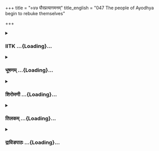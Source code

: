 +++
title = "०४७ पौरप्रत्यागमनम्"
title_english = "047 The people of Ayodhya begin to rebuke themselves"

+++
<div caption="श्रीराम-हरिसीताराममूर्ति-घनपाठिभ्यां वचनम्" class="audioEmbed" src="https://archive.org/download/Ramayana-recitation-Sriram-harisItArAmamUrti-Ghanapaati-v2/Kanda_2/Kanda_2_AYK-047-Pouranam_Prathya_Gamanam.mp3"></div>

<div class="js_include collapsed" newlevelforh1="3" title="IITK" unfilled url="/purANam/rAmAyaNam/audIchya-pAThaH/iitk/2_ayodhyAkANDam/04-chitrakUTa-prAptiH/047_paurapratyAgamanam.md">
<details><summary><h3>IITK ...{Loading}...</h3></summary>

Disappointed citizens return to Ayodhya.



#### श्लोकः
##### मूलम्
प्रभातायां तु शर्वर्यां पौरास्ते राघवं विना।  
शोकोपहतनिश्चेष्टा बभूवुर्हतचेतसः॥2.47.1॥

##### शब्दार्थः
प्रभातायां शर्वर्याम् when the night advanced towards dawn, ते पौराः those citizens, राघवं विना not beholding Rama, हतचेतसः deprived of  their senses, शोकोपहतचेतसः crushed with grief, निश्चेष्टाः बभूवुः were stunned.

##### आङ्ग्लानुवादः
When the night advanced towards dawn the citizens were stunned not to see the scion of the Raghus (Rama). Overwhelmed with sorrow they lost their senses.



#### श्लोकः
##### मूलम्
शोकजाश्रुपरिद्यूना वीक्षमाणास्ततस्ततः।  
आलोकमपि रामस्य न पश्यन्ति स्म दुःखिताः॥2.47.2॥

##### शब्दार्थः
शोकजाश्रुपरिद्यूनाः drenched in the tears of grief, ततस्ततः hither and thither, वीक्षमाणाः  
looking, दुःखिताः anguished, रामस्य Rama's, आलोकमपि even his light (trace), न पश्यन्ति स्म could not see.

##### आङ्ग्लानुवादः
Anguished and drenched with tears of grief they looked hither and thither but could not find even a trace of Rama.



#### श्लोकः
##### मूलम्
ते विषादार्तवदना रहितास्तेन धीमता।  
कृपणाः करुणा वाचो वदन्ति स्म मनस्विनः॥2.47.3॥

##### शब्दार्थः
मनस्विनः highminded people, ते those men, धीमता by the sagacious, तेन रहिताः separated from him (Rama), विषादार्तवदनाः with faces marked with grief, कृपणाः piteous, करुणाः evoking compassion, वाचः words, वदन्ति स्म talked about.

##### आङ्ग्लानुवादः
Those highminded people with sorrowful faces due to separation from sagacious Rama expressed themselves in piteous wordsः



#### श्लोकः
##### मूलम्
धिगस्तु खलु निद्रां तां ययाऽपहृतचेतसः।  
नाद्य पश्यामहे रामं पृथूरस्कं महाभुजम्॥2.47.4॥

##### शब्दार्थः
यया by which, अपहृतचेतसः senses robbed of, अद्य now, पृथूरस्कम् broadchested, महाभुजम्  mightyarmed, रामम् Rama, न पश्यामहे we cannot see, तां निद्राम् to that sleep, धिक् अस्तु fie on it.

##### आङ्ग्लानुवादः
Fie on this sleep which robbed us of our senses. We are unable to see (now) that broadchested and mightyarmed Rama.



#### श्लोकः
##### मूलम्
कथं नाम महाबाहुस् स तथावितथक्रियः।  
भक्तं जनं परित्यज्य प्रवासं राघवो गतः॥2.47.5॥

##### शब्दार्थः
तथा in that way, अवितथक्रियः one to whom services rendered never go fruitless, महाबाहुः mightyarmed, सः राघवः that Rama, भक्तम् devoted, जनम् people, परित्यज्य abandoning, कथं नाम how, प्रवासम्   exile, गतः has gone.

##### आङ्ग्लानुवादः
How is it that the mightyarmed Rama who never renders services done to him fruitless has deserted his devoted people and gone into exile?



#### श्लोकः
##### मूलम्
यो नः सदा पालयति पिता पुत्रानिवौरसान्।  
कथं रघूणां स श्रेष्ठस्त्यक्त्वा नो विपिनं गतः॥2.47.6॥

##### शब्दार्थः
रघूणाम् among the kings of Raghu dynasty, श्रेष्ठः the best, यः such Rama, पिता father, औरसान् पुत्रान् sons born to him, नः us, सदा always, पालयति protect, सः such Rama , नः us, त्यक्त्वा deserting, विपिनम् to the forest, कथम् how, गतः could he go?

##### आङ्ग्लानुवादः
How could he, the best among the kings of Raghu dynasty, who used to protect us as a father protects his own children, go to the forest, abandoning us?



#### श्लोकः
##### मूलम्
इहैव निधनं यामो महाप्रस्थानमेव वा।  
रामेण रहितानां हि किमर्थं जीवितं हि नः॥2.47.7॥

##### शब्दार्थः
इहैव here itself, निधनम् death, यामः we will meet with, महाप्रस्थानमेव वा everlasting journey, रामेण by Rama, रहितानाम् bereft of, नः for us, जीवितम् life, किमर्थम् what is the use?

##### आङ्ग्लानुवादः
We all will die here. We will go on the everlasting journey to death. Of what use is this life to us without Rama?



#### श्लोकः
##### मूलम्
सन्ति शुष्काणि काष्ठानि प्रभूतानि महान्ति च।  
तैः प्रज्वाल्य चितां सर्वे प्रविशामोऽथ पावकम्॥2.47.8॥

##### शब्दार्थः
महान्ति huge, प्रभूतानि plenty, शुष्काणि dry, काष्ठानि सन्ति are logs here, अथ or, तैः with them, चिताम् pyre, प्रज्वाल्य flaming it, सर्वे all, पावकम् fire, प्रविशामः will enter.

##### आङ्ग्लानुवादः
There are plenty of dry logs of wood. We will prepare a pyre with them, set fire to it and we all will enter it.



#### श्लोकः
##### मूलम्
किं वक्ष्यामो महाबाहुरनसूयः प्रियंवदः।  
नीतस् स राघवोऽस्माभिरिति वक्तुं कथं क्षमम्॥2.47.9॥

##### शब्दार्थः
किम् what, वक्ष्यामः shall say, महाबाहुः mightyarmed, अनसूयः free from malice, प्रियंवदः saying pleasing words, सः such, राघवः Rama, अस्माभिः by us, नीतः conducted  to the forest, इति thus, कथम् how, वक्तुम् to tell, क्षमम् is possible?

##### आङ्ग्लानुवादः
What shall we say (to the people)? How can we say, 'We have conducted him (to the forest), that scion of the Raghus, that mightyarmed Rama, who is of gentle speech and free from malice?



#### श्लोकः
##### मूलम्
सा नूनं नगरी दीना दृष्ट्वाऽस्मान् राघवं विना।  
भविष्यति निरानन्दा सस्त्रीबालवयोधिका॥2.47.10॥

##### शब्दार्थः
राघवं विना without Rama, अस्मान् us, दृष्ट्वा having seen, सस्त्रीबालवयोधिका with women, children and the aged, सा नगरी that city, (Ayodhya), नूनम् certainly, दीना will be dejected, निरानन्दा without joy, भविष्यति will be.

##### आङ्ग्लानुवादः
Seeing us return without Rama, the women, children and  the aged of the city (Ayodhya) will certainly feel miserable and cheerless.



#### श्लोकः
##### मूलम्
निर्यातास्तेन वीरेण सह नित्यं जितात्मना।  
विहीनास्तेन च पुनः कथं पश्याम तां पुरीम्॥2.47.11॥

##### शब्दार्थः
नित्यम् always, जितात्मना by the selfcontrolled, तेन वीरेण सह with that valiant one, निर्याताः  having left (that city), तेन च with him, विहीनाः devoid of, तां पुरीम् to that city, कथम् how, पश्याम will see.

##### आङ्ग्लानुवादः
Having left (that city) with the valiant and selfrestrained Rama, how can we now return without him ?



#### श्लोकः
##### मूलम्
इतीव बहुधा वाचो बाहुमुद्यम्य ते जनाः।  
विलपन्ति स्म दुःखार्ता विवत्सा इव धेनवः॥2.47.12॥

##### शब्दार्थः
ते जनाः those people, दुःखार्ताः distressed men with grief, बाहुम् arms, उद्यम्य having uplifted, बहुधा in many ways, इतीव like this, वाचः words, विवत्साः deprived of calves, धेनवः इव like cows, विलपन्ति स्म lamented.

##### आङ्ग्लानुवादः
All of them with grief distressed, and with their arms thrown up lamented like cows deprived of their calves.



#### श्लोकः
##### मूलम्
ततो मार्गानुसारेण गत्वा किञ्चित् क्षणं पुनः।  
मार्गनाशाद्विषादेन महता समभिप्लुताः॥2.47.13॥

##### शब्दार्थः
ततः then, क्षणम् for a short while, मार्गानुसारेण following the track, किञ्चित् for a little, गत्वा having gone, मार्गनाशात् by missing the way, पुनः again, महता great, विषादेन with grief,  समभिप्लुताः were overcome.

##### आङ्ग्लानुवादः
For a short while they followed the tracks (of the chariot) and after having gone a little distance, they missed the way. They were again submerged in deep sorrow.



#### श्लोकः
##### मूलम्
रथस्य मार्गनाशेन न्यवर्तन्त मनस्विनः।  
किमिदं किं करिष्यामो दैवेनोपहता इति॥2.47.14॥

##### शब्दार्थः
मनस्विनः highminded people, रथस्य chariot's, मार्गनाशेन disappearance of the track, किमिदम् what is this?, दैवेन by destiny, उपहताः struck, किं करिष्यामः what are we to do?, इति  thus (saying), न्यवर्तन्त returned.

##### आङ्ग्लानुवादः
When they could not find the tracks of the chariot, those highminded people turned back and said to themselves 'What is this? We have been deceived by fate. What are we to do now?'



#### श्लोकः
##### मूलम्
ततो यथागतेनैव मार्गेण क्लान्तचेतसः।  
अयोध्यामागमन्सर्वे पुरीं व्यथितसज्जनाम्॥2.47.15॥

##### शब्दार्थः
ततः thereafter, सर्वे all of them, क्लान्तचेतसः with their minds, यथागतेनैव they had come, मार्गेण way, व्यथितसज्जनाम् with virtuous people grieving, अयोध्याम् to Ayodhya, पुरीम् city, आगमन् had come back.

##### आङ्ग्लानुवादः
Thereafter, all of them, the virtuous people grieving, their minds fatigued, returned to Ayodhya the same way they had come.



#### श्लोकः
##### मूलम्
आलोक्य नगरीं तां च क्षयव्याकुलमानसाः।  
आवर्तयन्त तेऽश्रूणि नयनैः शोकपीडितैः॥2.47.16॥

##### शब्दार्थः
ते they, तां नगरीम् that city, आलोक्य having seen, क्षयव्याकुलमानसाः minds agitated, शोकपीडितैः oppressed with sorrow, नयनैः with eyes, अश्रूणि tears, आवर्तयन्त shed.

##### आङ्ग्लानुवादः
On seeing  the city the minds of the people were agitated due to the loss (of their prince). Tears streamed down their eyes, oppressed with sorrow.



#### श्लोकः
##### मूलम्
एषा रामेण नगरी रहिता नातिशोभते।  
आपगा गरुडेनेव ह्रदादुद्धृतपन्नगा॥2.47.17॥

##### शब्दार्थः
रामेण रहिता without Rama, एषा नगरी this city, ह्रदात् from the deep, गरुडेन by Garuda, उद्धृतपन्नगा the snakes having been lifted away, आपगा इव like a river, नातिशोभते does not look beautiful.

##### आङ्ग्लानुवादः
This city without Rama just as a river with serpents lifted away by Garuda from its depths looks no longer beautiful.



#### श्लोकः
##### मूलम्
चन्द्रहीनमिवाकाशं तोयहीनमिवार्णवम्।  
अपश्यन्निहतानन्दं नगरं ते विचेतसः॥2.47.18॥

##### शब्दार्थः
विचेतसः overcome with grief, ते they, निहतानन्दम् with their joys destroyed , नगरम् that city, चन्द्रहीनम् without Moon, आकाशम् इव like sky, तोयहीनम् without water, आर्णवम् इव like an ocean, अपश्यन् saw.

##### आङ्ग्लानुवादः
Plunged in grief, they saw the city deprived of all joy, looking like a sky without the Moon and an ocean without water.



#### श्लोकः
##### मूलम्
ते तानि वेश्मानि महाधनानि  
दुःखेन दुःखोपहता विशन्तः।  
नैव प्रजज्ञुः स्वजनं जनं वा  
निरीक्षमाणाः प्रविनष्टहर्षाः॥2.47.19॥

##### शब्दार्थः
प्रविनष्टहर्षाः with their happiness destroyed, ते they, महाधनानि endowed with plenty of wealth, तानि such, वेश्मानि houses, दुःखेन with great difficulty, विशन्तः while entering, दुःखोपहताः stricken with sorrow, निरीक्षमाणाः looking at, स्वजनम् their own people, जनं वा or others, नैव प्रजज्ञुः could not recognise.

##### आङ्ग्लानुवादः
Those people devoid of delight entered their rich mansions with great difficulty. Even though they, stricken with sorrow, looked at men and their own kinsmen they could not recognise them.  

#### समाप्तिः
 श्रीमद्रामायणे वाल्मीकीय आदिकाव्ये अयोध्याकाण्डे सप्तचत्वारिंशस्सर्गः॥  
Thus ends the fortyseventh sarga of Ayodhyakanda of the holy Ramayana, the first epic composed by sage Valmiki.

</details>
</div>
<div class="js_include collapsed" newlevelforh1="3" title="भूषणम्" unfilled url="/purANam/rAmAyaNam/audIchya-pAThaH/TIkA/bhUShaNa_iitk/2_ayodhyAkANDam/04-chitrakUTa-prAptiH/047_paurapratyAgamanam.md">
<details><summary><h3>भूषणम् ...{Loading}...</h3></summary>



प्रभातायां तु शर्वर्यां पौरास्ते राघवं विना ।  

शोकोपहतनिश्चेष्टा बभूवुर्हतचेतसः  ॥  २।४७।१  ॥   

अथ पौरवृत्तान्तं दर्शयति--प्रभातायामित्यादि । शोकोपहतनिश्चेष्टाः
शोकोपहतत्वान्निश्चेष्टाः । हतचेतसः मूढाः  ॥  २।४७।१  ॥   

  

शोकजाश्रुपरिद्यूना वीक्षमाणास्ततस्ततः ।  

आलोकमपि रामस्य न पश्यन्ति स्म दुःखिताः  ॥  २।४७।२  ॥   

शोकजेति । शोकजाश्रुभिः परिद्यूनाः परिक्लान्ताः । आलोकमपि रामस्य
रामसम्बन्ध्यालोकमपि । आलोक्यत इत्यालोकः तम् । आलोकसाधनं
रथरेण्वादिकमपीत्यर्थः  ॥  २।४७।२  ॥   

  

ते विषादार्तवदना रहितास्तेन धीमता ।  

कृपणाः करुणा वाचो वदन्ति स्म मनस्विनः  ॥  २।४७।३  ॥   

धिगस्तु खलु निद्रां तां ययापहृतचेतसः ।  

नाद्य पश्यामहे रामं पृथूरस्कं महाभुजम्  ॥  २।४७।४  ॥   

त इति । विषादार्तवदनाः दुःखेन म्लानमुखाः । कृपणाः दीनवेषाः । करुणा वाचः
दीनवचांसि । वदन्ति स्म, अन्योन्यमिति शेषः  ॥  २।४७।३४  ॥   

  

कथं नाम महाबाहुः स तथा वितथक्रियः ।  

भक्तं जनं परित्यज्य प्रवासं राघवो गतः  ॥  २।४७।५  ॥   

यो नः सदा पालयति पिता पुत्रानिवौरसान् ।  

कथं रघूणां स श्रेष्ठस्त्यक्त्वा नो विपिनं गतः  ॥  २।४७।६  ॥   

कथमिति । अवितथक्रियः अमोघानुवृत्तिः  ॥  २।४७।५६  ॥   

  

इहैव निधनं यामो महाप्रस्थानमेव वा ।  

रामेण रहितानां हि किमर्थं जीवितं हि नः  ॥  २।४७।७  ॥   

इहैवेति । इहैव निधनं प्रायोपवेशनेन मरणम् । महाप्रस्थानं
मरणदीक्षापूर्वकमुत्तराभिमुखगमनम् । हिः प्रसिद्धौ  ॥  २।४७।७  ॥   

  

सन्ति शुष्काणि काष्ठानि प्रभूतानि महान्ति च ।  

तैः प्रज्वाल्य चितां सर्वे प्रविशामो ऽथ पावकम्  ॥  २।४७।८  ॥   

सन्तीति । प्रविशामोथेति अथवेत्यर्थः  ॥  २।४७।८  ॥   

  

किं वक्ष्यामौ महाबाहुरनसूयः प्रियंवदः ।  

नीतः स राघवो ऽस्माभिरिति वक्तुं कथं क्षमम्  ॥  २।४७।९  ॥   

सा नूनं नगरी दीना दृष्ट्वास्मान् राघवं विना ।  

भविष्यति निरानन्दा सस्त्रीबालवयोधिका  ॥  २।४७।१०  ॥   

निर्यातस्तेन वीरेण सह नित्यं जितात्मना ।  

विहीनास्तेन च पुनः कथं पश्याम तां पुरीम्  ॥  २।४७।११  ॥   

इतीव बहुधा वाचो बाहुमुद्यम्य ते जनाः ।  

विलपन्ति स्म दुःखार्ता विवत्सा इव धेनवः  ॥  २।४७।१२  ॥   

किं वक्ष्याम इति । किमपि वक्तुं शक्यमित्यर्थः । तदेव विवृणोति
महाबाहुरित्यादिना । नीतः वनमिति शेषः  ॥  २।४७।९१२  ॥   

  

ततो मार्गानुसारेण गत्वा किञ्चित्क्षणं पुनः ।  

मार्गनाशाद् विषादेन महता समभिप्लुताः  ॥  २।४७।१३  ॥   

तत इति । मार्गानुसारेण किंचित् किंचिद्दूरम् । मार्गनाशात्
रथमार्गादर्शनात् । तच्च वीरुत्तृणपटलपिहितप्रदेशे रथचारणादिति ज्ञेयम् ।
समभिप्लुताः व्याप्ता इत्यर्थः  ॥  २।४७।१३  ॥   

रथस्य मार्गनाशेन न्यवर्तन्त मनस्विनः ।  

किमिदं किं करिष्यामो दैवेनोपहता इति  ॥  २।४७।१४  ॥   

ततो यथागतेनैव मार्गेण क्लान्तचेतसः ।  

अयोध्यामगमन् सर्वे पुरीं व्यथितसज्जनाम्  ॥  २।४७।१५  ॥   

रथस्येति । दैवेनोपहता इति प्रलपन्त इति शेषः  ॥  २।४७।१४१५  ॥   

  

आलोक्य नगरीं तां च क्षयव्याकुलमानसाः ।  

अवर्तयन्त ते ऽश्रूणि नयनैश्शोकपीडितैः  ॥  २।४७।१६  ॥   

एषा रामेण नगरी रहिता नातिशोभते ।  

आपगा गरुडेनेव ह्रदादुद्धृतपन्नगा  ॥  २।४७।१७  ॥   

चन्द्रहीनमिवाकाशं तोयहीनमिवार्णवम् ।  

अपश्यन्निहतानन्दं नगरं ते विचेतसः  ॥  २।४७।१८  ॥   

आलोक्येत्यादिश्लोकद्वयमेकं वाक्यम् । अन्त इति करणं बोध्यम् ।
क्षयव्याकुलमानसाः सम्मार्जनलेपनादिक्षयेण व्यथितमनस्काः । अवर्त्तयन्त
अमुञ्चन्  ॥  २।४७।१६१८  ॥   

  

ते तानि वेश्मानि महाधनानि दुःखेन दुःखोपहता विशन्तः ।  

नैव प्रजज्ञुः स्वजनं जनं वा निरीक्षमाणाः प्रविनष्टहर्षाः  ॥  २।४७।१९  ॥   

ते तानीति । दुःखेन सहितं स्वजनं वा पौरजनं वा । न प्रजज्ञुः नाज्ञासिषुः
 ॥  २।४७।१९  ॥   

  

इत्यार्षे श्रीमदयोध्याकाण्डे सप्तचत्वारिंशः सर्गः  ॥  ४७  ॥   

इति श्रीगोविन्दराजविरचिते श्रीरामायणभूषणे पीताम्बराख्याने
अयोध्याकाण्डव्याख्याने सप्तचत्वारिंशः सर्गः  ॥  ४७  ॥   



</details>
</div>
<div class="js_include collapsed" newlevelforh1="3" title="शिरोमणी" unfilled url="/purANam/rAmAyaNam/audIchya-pAThaH/TIkA/shiromaNI_iitk/2_ayodhyAkANDam/04-chitrakUTa-prAptiH/047_paurapratyAgamanam.md">
<details><summary><h3>शिरोमणी ...{Loading}...</h3></summary>



रामगमनानन्तरकालिकं सुप्तोत्थितपौरवृत्तं वर्णयन्नाह-- प्रभातायामिति ।
शर्वर्यां रात्रौ प्रभातायां प्रभातत्वं प्राप्तायां ते सुप्तोत्थिताः पौरा
राघवं विना शोकोपहतनिश्चेष्टाः शोकेन उपहताः विपरिणताः अत एव निश्चेष्टाः
व्यापाररहितास्ते एव ते इति कर्मधारयः अत एव हतचेतस इव बभूवुः । तुरिवार्थे
 ॥  २।४७।१  ॥   

  

प्राप्तकिञ्चिच्चैतन्यकालोद्भूतं तद्वृत्तं वर्णयणाह-- शोकजेति ।
शोकजाश्रुभिः परिद्यूनाः व्याप्ताः वीक्षमाणाः दुःखिताः पौराः रामस्यालोकं
बोधकं रथरजोरेखादिकमपीत्यर्थः न पश्यन्ति स्म  ॥  २।४७।२  ॥   

  

त इति । तेन धीमता रामेण रहिताः अत एव विषादार्तवदनाः विषादेनातिदुःखेन
आर्तं दीनं वदनं मुखं येषां ते अत एव कृपणाः कर्तव्यविवेकरहिताः मनीषिणो
ऽपि ते पौराः करुणाः वचो वदन्ति स्मः  ॥  २।४७।३  ॥   

  

तद्वचनमेवाह-- धिगिति । यया निद्रया अपहतचेतसो वयमद्य रामं न पश्यामहे तां
निद्रां धिक्  ॥  २।४७।४  ॥   

  

कथमिति । अवितथक्रियः न वितथा कदाचिदपि मर्यादामतिक्रान्ता क्रिया व्यापारो
यस्य सो ऽपि रामः भक्तं सेवोन्मुखं जनमभित्यज्य कथं गतः केन मार्गेण यात
इत्यर्थः  ॥  २।४७।५  ॥   

  

य इति । औरसान्मुख्यान्पुत्रान् पितेव यः पालयति सः नस्त्यक्त्वा विपिनं
कथं गतः  ॥  २।४७।६  ॥   

  

इहेति । निधनं मरणमिह अस्मिँस्थाने एव याम प्राप्नुयाम महाप्रस्थानं
हिमालयान्तर्वर्तिमहापथं वा याम । ननु किमर्थमेवंक्रिया इत्यत आहुः-- रामेण
रहितानां जीवनं हितं नो नास्ति अतः किमर्थं न स्यादित्यर्थः । किञ्च रामेण
रहितानां नो ऽस्माकं जीवितं किमर्थमुद्दिश्य हितं न कस्यापीत्यर्थः । अतो
मास्तु इति तात्पर्यम्  ॥  २।४७।७  ॥   

  

नन्वकाले इह मरणं कथं भविष्यतीत्यत आहुः-- सन्तीति । महान्ति बृहन्ति
प्रभूतानि बहूनि काष्ठानि सन्ति अथ अतः तैरेव कृतां चितां वयं प्रविशामः  ॥ 
२।४७।८  ॥   

  

ननु दुःखसत्त्वे ऽपि स्वगृहे स्थीयतामित्यत आहुः-- किमिति । किं वक्ष्यामः
रामः क्वास्तीति तन्मात्रादिभिः पृष्टाः वयं किमुत्तरं दास्याम इत्यर्थः ।
ननु वनं गत इत्युत्तरं दातव्यमित्यत आहुः-- राघवो ऽस्माभिः नीतः वनं
प्रापितः इति वक्तुमुत्तरं दातुं कथं क्षमं योग्यं न योग्यमित्यर्थः  ॥ 
२।४७।९  ॥   

  

सेति । सस्त्रीबालवयोधिका स्त्रीबालवयोधिकसहिता सा नगरी अयोध्या राघवं विना
ऽस्मात् दृष्ट्वा निरानन्दा आनन्दरहिता अत एव दीना क्षीणा भविष्यति  ॥ 
२।४७।१०  ॥   

  

निर्याता इति । तेन वीरेण रामेण नित्यं निर्याता नित्यं गमनशीलिनो वयं तेन
हीनाः सन्तः तामयोध्यां कथं द्रक्ष्याम द्रक्ष्यामः  ॥  २।४७।११  ॥   

  

इतीवेति । दुःखार्ताः ते पौरा जना बाहुमुद्यम्य उत्थाप्य बहुधा बहुप्रकारा
वाचः इतीव अत्यन्तं विलपन्ति स्म । दुःखार्तत्वे दृष्टान्तः हृतवत्साः
अग्र्यगाः अग्र्याः मुख्यास्ता एव गाव इति कर्मधारयः ता इव गा इति आर्षमिति
भट्टाः  ॥  २।४७।१२  ॥   

  

तत इति । ततः वर्णितविलापानन्तरं मार्गानुसारेण गतरथरेखावलोकनेन किञ्चित्
क्षणं कालं ततः तस्मात्स्थानाद्गत्वा मार्गनाशादागतपथेन रथपरावर्तनादग्रे
रेखोत्पत्त्यभावेन मार्गादर्शनान्महता विशालेन समभिप्लुताः व्याप्ताः
बभूवुरिति शेषः  ॥  २।४७।१३  ॥   

  

रथेति । रथमार्गानुसारेण स्वगतरथमार्गेणेत्यर्थः । न्यवर्तन्त इदमग्रे
रथरेखाभावः किं कथं  

जातमिदं न सम्भवतीत्यर्थः । अतः दैवेन अदृष्टविशेषेण उपहता वयं किं
करिष्याम इत्यब्रुवन्निति शेषः  ॥  २।४७।१४  ॥   

  

तदेति । तदा रामः क्व गत इति निश्चयाभावे यथागतेनैव मार्गेण पथा
व्यथितसज्जनामयोध्यां सर्वे अगमन् । क्लान्तचेतस इत्यनेन पुनः पुनः
रथमार्गान्वेषणं सामर्थ्याभावः सूचितः  ॥  २।४७।१५  ॥   

  

आलोक्येति । क्षयव्याकुलमानसाः क्षयेन रामप्रतियोगिकसंयोगाभावेन व्याकुलं
मानसं येषां ते नगरीमध्योध्यामालोक्य शोकपीडितैर्नयनैः अश्रूणि आवर्तयन्त
अमुञ्चन्  ॥  २।४७।१६  ॥   

  

एषेति । रामेण रहिता एषा नगरी नातिशोभते तत्र दृष्टान्तः ह्रदात्
दहराद्गरुडेन उद्धृतपन्नगा उद्धृताः पन्नगाः यस्याः सा आपगा नदीव । एतेन
रिपुसत्त्वे तद्गमनयोग्यात्वं सूचितम्  ॥  २।४७।१७  ॥   

  

चन्द्रेति । हीनं रहितं निहतानन्दं हतसुखम्  ॥  २।४७।१८  ॥   

  

त इति । दुःखोपहतास्ते पौराः महाधनानि तानि वेश्मानि गृहाणि दुःखेन विशन्तो
ऽपि निरीक्षमाणा अपि स्वजनं स्वकीयं जनं परं परकीयं जनं वा नैव प्रजग्मुः न
ज्ञातवन्त इत्यर्थः  ॥  २।४७।१९  ॥   

  

इति श्रीमद्वाल्मीकीयरामायणव्याख्याने रामायणशिरोमणावयोध्याकाण्डे
सप्तचत्वारिंशः सर्गः  ॥  २।४७  ॥   

  

  



</details>
</div>
<div class="js_include collapsed" newlevelforh1="3" title="तिलकम्" unfilled url="/purANam/rAmAyaNam/audIchya-pAThaH/TIkA/tilaka_iitk/2_ayodhyAkANDam/04-chitrakUTa-prAptiH/047_paurapratyAgamanam.md">
<details><summary><h3>तिलकम् ...{Loading}...</h3></summary>



शोकेनोपहता अत एव निश्चेष्टाः हतचेतसो मूर्च्छिताः  ॥  २।४७।१  ॥   

  

परिद्यूनाः खिन्नाः आलोकमालोकसाधनं रथोद्धतधूल्याद्यपि  ॥  २।४७।२,३  ॥   

  

यया निद्रया "निद्रां भगवतीं विष्णोः" इत्यादिना मार्कण्डेयेन तस्या
भगवन्मायारूपत्वाभिधानात् तदावरणादेव च विषयाविष्टानां भगवददर्शनं
प्रसिद्धं श्रुतिशिरःसु पश्यामह इति तङार्षः । हे इति संबोधनं वा परस्परम्
 ॥  २।४७।४  ॥   

  

तथा ऽवितथा ऽमोघा क्रिया यस्य स त्यक्त्वा गतः इदमनुचितं तस्येति भावः  ॥ 
२।४७।५,६  ॥   

  

निधनं प्रायोपवेशेन मरणम् महाप्रस्थानं
मरणदीक्षापूर्वकमुत्तराभिमुखागमनम्,  

तद्रहितानां जीवितं किमर्थं कस्मै फलाय हितम् न कस्मा अपीत्यर्थः अतो
मरणमेव श्रेयः  ॥  २।४७।७,८  ॥   

  

रामवृत्तान्तं पृच्छन्तं जनं प्रति किं वक्ष्यामः । अस्माभी राघवो वनं नीतः
प्रापित इत्युत्तरं देयमिति चेदिदं वक्तुं कथं क्षमं वक्तुमशक्यमयोग्यं
चैतत् अन्यच्च न सदुत्तरमिति भावः  ॥  २।४७।९११  ॥   

  

अग्रे भवा अग्र्याः पुरोगामिन्यस्ताश्च ता गाश्चेत्यर्थः । यद्वा अग्र्या
मुख्याः पुष्टत्वदुग्धवत्त्वादिगुणा गाव इवेत्यर्थः । गा इत्यार्षम्  ॥ 
२।४७।१२  ॥   

  

ततो मार्गानुसारेणातिसंधानप्रवर्तितमार्गानुसारेण किंचित्क्षणं किंचित्कालं
गत्वा ततो मार्गनाशाद्वञ्चनया मार्गान्तरे प्रवृत्त्या रथमार्गादर्शनात्
महता विषादेन समभिप्लुता व्याप्ताः  ॥  २।४७।१३  ॥   

  

किमिदं यद्रथमार्गादर्शनम् इतःपरं किं करिष्यामः अहो दैवेनोपहता वयमिति
वदन्तो न्यवर्तन्तेत्यन्वयः  ॥  २।४७।१४  ॥   

  

व्यथिताः सज्जना यस्यां ताम् सत्पदेन कैकेय्या व्यावृत्तिः  ॥  २।४७।१५  ॥   

  

क्षयो हर्षक्षयस्तेन व्याकुलमानसा यद्वा क्षयं गृहं प्रति व्याकुलं
गन्तव्यं न वेत्येवरूपं मानसं येषां तादृशाः आवर्तयन्तामुञ्चन्  ॥ 
२।४७।१६१८  ॥   

  

दुःखेन रामवियोगदुःखेनोपहताः कथं गृहं प्रवेष्टव्यमिति दुःखेन विशन्तो ऽपि
नैव प्रजग्मुः स्ववेश्मपरवेश्मविवेकं नाज्ञासिषुः तथा निरीक्षमाणा अपि
स्वजनपरजनविवेकं न प्राप्तवन्तः  ॥  २।४७।१९  ॥   

  

इति श्रीरामाभिरामे श्रीरामीये रामायणतिलके वाल्मीकीय आदिकाव्ये
ऽयोध्याकाण्डे सप्तचत्वारिंशः सर्गः  ॥  २।४७  ॥   

  

  



</details>
</div>
<div class="js_include collapsed" newlevelforh1="3" title="द्राविडपाठः" unfilled url="/purANam/rAmAyaNam/drAviDapAThaH/2_ayodhyAkANDam/04-chitrakUTa-prAptiH/047_paurapratyAgamanam.md">
<details><summary><h3>द्राविडपाठः ...{Loading}...</h3></summary>



  
प्रभातायां तु शर्वर्यां पौरास्ते राघवं विना।  
शोकोपहतनिश्चेष्टा बभूवुर्हतचेतसः ॥ 2.47.1 ॥   
शोकजाश्रुपरिद्यूना वीक्षमाणास्ततस्ततः।  
आलोकमपि रामस्य न पश्यन्ति स्म दुःखिताः ॥ 2.47.2 ॥   
ते विषादार्तवदना रहितास्तेन धीमता।  
कृपणाः करुणा वाचो वदन्ति स्म मनस्विनः ॥ 2.47.3 ॥   
धिगस्तु खलु निद्रां तां ययापहृतचेतसः।  
नाद्य पश्यामहे रामं पृथूरस्कं महाभुजम् ॥ 2.47.4 ॥   
कथं नाम महाबाहुः स तथा वितथक्रियः।  
भक्तं जनं परित्यज्य प्रवासं राघवो गतः ॥ 2.47.5 ॥   
यो नः सदा पालयति पिता पुत्रानिवौरसान्।  
कथं रघूणां स श्रेष्ठस्त्यक्त्वा नो विपिनं गतः ॥ 2.47.6 ॥   
इहैव निधनं यामो महाप्रस्थानमेव वा।  
रामेण रहितानां हि किमर्थं जीवितं हि नः ॥ 2.47.7 ॥   
सन्ति शुष्काणि काष्ठानि प्रभूतानि महान्ति च।  
तैः प्रज्वाल्य चितां सर्वे प्रविशामोऽथ पावकम् ॥ 2.47.8 ॥   
किं वक्ष्यामौ महाबाहुरनसूयः प्रियंवदः।  
नीतः स राघवोऽस्माभिरिति वक्तुं कथं क्षमम् ॥ 2.47.9 ॥   
सा नूनं नगरी दीना दृष्ट्वास्मान् राघवं विना।  
भविष्यति निरानन्दा सस्त्रीबालवयोधिका ॥ 2.47.10 ॥   
निर्यातस्तेन वीरेण सह नित्यं जितात्मना।  
विहीनास्तेन च पुनः कथं पश्याम तां पुरीम् ॥ 2.47.11 ॥   
इतीव बहुधा वाचो बाहुमुद्यम्य ते जनाः।  
विलपन्ति स्म दुःखार्ता विवत्सा इव धेनवः ॥ 2.47.12 ॥   
ततो मार्गानुसारेण गत्वा किञ्चित्क्षणं पुनः।  
मार्गनाशाद् विषादेन महता समभिप्लुताः ॥ 2.47.13 ॥   
रथस्य मार्गनाशेन न्यवर्तन्त मनस्विनः।  
किमिदं किं करिष्यामो दैवेनोपहता इति ॥ 2.47.14 ॥   
ततो यथागतेनैव मार्गेण क्लान्तचेतसः।  
अयोध्यामगमन् सर्वे पुरीं व्यथितसज्जनाम् ॥ 2.47.15 ॥   
आलोक्य नगरीं तां च क्षयव्याकुलमानसाः।  
अवर्तयन्त तेऽश्रूणि नयनैश्शोकपीडितैः ॥ 2.47.16 ॥   
एषा रामेण नगरी रहिता नातिशोभते।  
आपगा गरुडेनेव ह्रदादुद्धृतपन्नगा ॥ 2.47.17 ॥   
चन्द्रहीनमिवाकाशं तोयहीनमिवार्णवम्।  
अपश्यन्निहतानन्दं नगरं ते विचेतसः ॥ 2.47.18 ॥   
ते तानि वेश्मानि महाधनानि दुःखेन दुःखोपहता विशन्तः।  
नैव प्रजज्ञुः स्वजनं जनं वा निरीक्षमाणाः प्रविनष्टहर्षाः ॥ 2.47.19 ॥   

</details>
</div>
